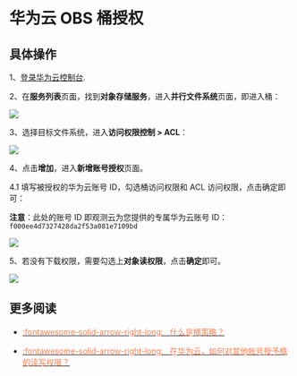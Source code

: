 # 华为云 OBS 桶授权

## 具体操作

1、[登录华为云控制台](https://auth.huaweicloud.com/authui/login.html?service=https://console.huaweicloud.com/console/#/login).

2、在**服务列表**页面，找到**对象存储服务**，进入**并行文件系统**页面，即进入桶：

![](img/obs.png)

3、选择目标文件系统，进入**访问权限控制 > ACL**：

![](img/obs-1.png)

4、点击**增加**，进入**新增账号授权**页面。

4.1 填写被授权的华为云账号 ID，勾选桶访问权限和 ACL 访问权限，点击确定即可：

**注意**：此处的账号 ID 即观测云为您提供的专属华为云账号 ID：`f000ee4d7327428da2f53a081e7109bd`

![](img/obs-2.png)

5、若没有下载权限，需要勾选上**对象读权限**，点击**确定**即可。

![](img/obs-3.png)

## 更多阅读

<div class="grid cards" markdown>

- [<font color="coral"> :fontawesome-solid-arrow-right-long: &nbsp; 什么是桶策略？</font>](https://support.huaweicloud.com/perms-cfg-obs/obs_40_0004.html)

- [<font color="coral"> :fontawesome-solid-arrow-right-long: &nbsp; 在华为云，如何对其他帐号授予桶的读写权限？</font>](https://support.huaweicloud.com/perms-cfg-obs/obs_40_0025.html)

</div>
